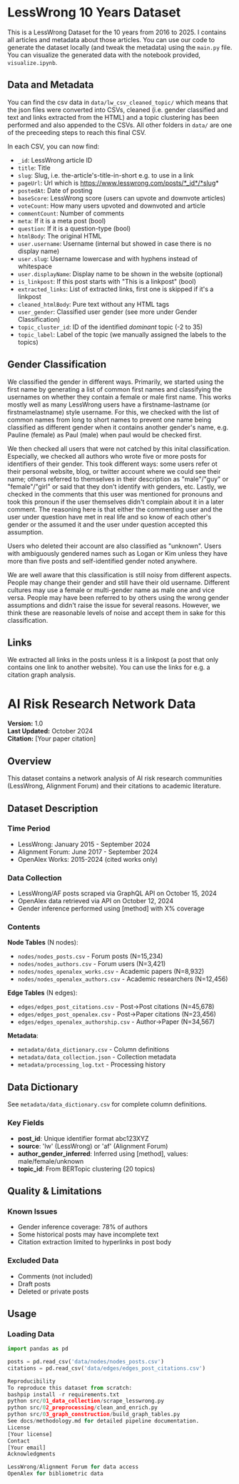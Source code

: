 # LessWrong 10 Years Dataset

This is a LessWrong Dataset for the 10 years from 2016 to 2025. I contains all articles and metadata about those articles.
You can use our code to generate the dataset locally (and tweak the metadata) using the `main.py` file. You can visualize
the generated data with the notebook provided, `visualize.ipynb`.

## Data and Metadata

You can find the csv data in `data/lw_csv_cleaned_topic/` which means that the json files were converted into CSVs, cleaned (i.e. gender classified and text and links extracted from the HTML) and a topic clustering has been performed and also appended to the CSVs. All other folders in `data/` are one of the preceeding steps to reach this final CSV.

In each CSV, you can now find:

- `_id`:    LessWrong article ID
- `title`:  Title
- `slug`:   Slug, i.e. the-article's-title-in-short e.g. to use in a link
- `pageUrl`:    Url which is https://www.lesswrong.com/posts/*_id*/*slug*
- `postedAt`:   Date of posting
- `baseScore`:  LessWrong score (users can upvote and downvote articles)
- `voteCount`:  How many users upvoted and downvoted and article
- `commentCount`:   Number of comments
- `meta`:   If it is a meta post (bool)
- `question`:  If it is a question-type (bool)
- `htmlBody`:   The original HTML
- `user.username`:  Username (internal but showed in case there is no display name)
- `user.slug`:  Username lowercase and with hyphens instead of whitespace
- `user.displayName`:   Display name to be shown in the website (optional)
- `is_linkpost`:    If this post starts with "This is a linkpost" (bool)
- `extracted_links`:    List of extracted links, first one is skipped if it's a linkpost
- `cleaned_htmlBody`:   Pure text without any HTML tags
- `user_gender`:    Classified user gender (see more under Gender Classification)
- `topic_cluster_id`:   ID of the identified *dominant* topic (-2 to 35)
- `topic_label`:    Label of the topic (we manually assigned the labels to the topics)

## Gender Classification

We classified the gender in different ways. Primarily, we started using the first name by generating a list of common first names and classifying the usernames on whether they contain a female or male first name. This works mostly well as many LessWrong users have a firstname-lastname (or firstnamelastname) style username. For this, we checked with the list of common names from long to short names to prevent one name being classified as different gender when it contains another gender's name, e.g. Pauline (female) as Paul (male) when paul would be checked first.

We then checked all users that were not catched by this inital classification. Especially, we checked all authors who wrote five or more posts for identifiers of their gender. This took different ways: some users refer ot their personal website, blog, or twitter account where we could see their name; others referred to themselves in their description as "male"/"guy" or "female"/"girl" or said that they don't identify with genders, etc. Lastly, we checked in the comments that this user was mentioned for pronouns and took this pronoun if the user themselves didn't complain about it in a later comment. The reasoning here is that either the commenting user and the user under question have met in real life and so know of each other's gender or the assumed it and the user under question accepted this assumption.

Users who deleted their account are also classified as "unknown". Users with ambiguously gendered names such as Logan or Kim unless they have more than five posts and self-identified gender noted anywhere.

We are well aware that this classification is still noisy from different aspects. People may change their gender and still have their old username. Different cultures may use a female or multi-gender name as male one and vice versa. People may have been referred to by others using the wrong gender assumptions and didn't raise the issue for several reasons. However, we think these are reasonable levels of noise and accept them in sake for this classification.

## Links

We extracted all links in the posts unless it is a linkpost (a post that only contains one link to another website). You can use the links for e.g. a citation graph analysis.

# AI Risk Research Network Data

**Version:** 1.0  
**Last Updated:** October 2024  
**Citation:** [Your paper citation]

## Overview
This dataset contains a network analysis of AI risk research communities (LessWrong, Alignment Forum) and their citations to academic literature.

## Dataset Description

### Time Period
- LessWrong: January 2015 - September 2024
- Alignment Forum: June 2017 - September 2024  
- OpenAlex Works: 2015-2024 (cited works only)

### Data Collection
- LessWrong/AF posts scraped via GraphQL API on October 15, 2024
- OpenAlex data retrieved via API on October 12, 2024
- Gender inference performed using [method] with X% coverage

### Contents

**Node Tables** (N nodes):
- `nodes/nodes_posts.csv` - Forum posts (N=15,234)
- `nodes/nodes_authors.csv` - Forum users (N=3,421)
- `nodes/nodes_openalex_works.csv` - Academic papers (N=8,932)
- `nodes/nodes_openalex_authors.csv` - Academic researchers (N=12,456)

**Edge Tables** (N edges):
- `edges/edges_post_citations.csv` - Post→Post citations (N=45,678)
- `edges/edges_post_openalex.csv` - Post→Paper citations (N=23,456)
- `edges/edges_openalex_authorship.csv` - Author→Paper (N=34,567)

**Metadata**:
- `metadata/data_dictionary.csv` - Column definitions
- `metadata/data_collection.json` - Collection metadata
- `metadata/processing_log.txt` - Processing history

## Data Dictionary
See `metadata/data_dictionary.csv` for complete column definitions.

### Key Fields
- **post_id**: Unique identifier format abc123XYZ
- **source**: 'lw' (LessWrong) or 'af' (Alignment Forum)
- **author_gender_inferred**: Inferred using [method], values: male/female/unknown
- **topic_id**: From BERTopic clustering (20 topics)

## Quality & Limitations

### Known Issues
- Gender inference coverage: 78% of authors
- Some historical posts may have incomplete text
- Citation extraction limited to hyperlinks in post body

### Excluded Data
- Comments (not included)
- Draft posts
- Deleted or private posts

## Usage

### Loading Data
```python
import pandas as pd

posts = pd.read_csv('data/nodes/nodes_posts.csv')
citations = pd.read_csv('data/edges/edges_post_citations.csv')

Reproducibility
To reproduce this dataset from scratch:
bashpip install -r requirements.txt
python src/01_data_collection/scrape_lesswrong.py
python src/02_preprocessing/clean_and_enrich.py
python src/03_graph_construction/build_graph_tables.py
See docs/methodology.md for detailed pipeline documentation.
License
[Your license]
Contact
[Your email]
Acknowledgments

LessWrong/Alignment Forum for data access
OpenAlex for bibliometric data
